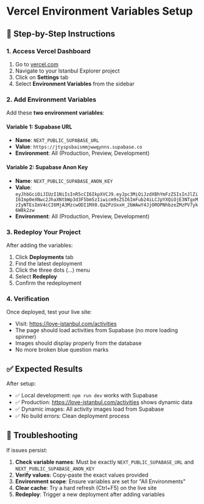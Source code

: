 # Vercel Environment Variables Setup

## 🚀 Step-by-Step Instructions

### 1. Access Vercel Dashboard
1. Go to [vercel.com](https://vercel.com)
2. Navigate to your Istanbul Explorer project
3. Click on **Settings** tab
4. Select **Environment Variables** from the sidebar

### 2. Add Environment Variables

Add these **two environment variables**:

#### Variable 1: Supabase URL
- **Name**: `NEXT_PUBLIC_SUPABASE_URL`
- **Value**: `https://jtyspsbaismmjwwqynns.supabase.co`
- **Environment**: All (Production, Preview, Development)

#### Variable 2: Supabase Anon Key
- **Name**: `NEXT_PUBLIC_SUPABASE_ANON_KEY`
- **Value**: `eyJhbGciOiJIUzI1NiIsInR5cCI6IkpXVCJ9.eyJpc3MiOiJzdXBhYmFzZSIsInJlZiI6Imp0eXNwc2JhaXNtbWp3d3F5bm5zIiwicm9sZSI6ImFub24iLCJpYXQiOjE3NTgxMzIyNTEsImV4cCI6MjA3MzcwODI1MX0.Qa2PzUxxH_2bWAwY4JjOROPNhbzeZMzPV7yk6W8k2zw`
- **Environment**: All (Production, Preview, Development)

### 3. Redeploy Your Project

After adding the variables:

1. Click **Deployments** tab
2. Find the latest deployment
3. Click the three dots (...) menu
4. Select **Redeploy**
5. Confirm the redeployment

### 4. Verification

Once deployed, test your live site:
- Visit: https://love-istanbul.com/activities
- The page should load activities from Supabase (no more loading spinner)
- Images should display properly from the database
- No more broken blue question marks

## ✅ Expected Results

After setup:
- ✅ Local development: `npm run dev` works with Supabase
- ✅ Production: https://love-istanbul.com/activities shows dynamic data
- ✅ Dynamic images: All activity images load from Supabase
- ✅ No build errors: Clean deployment process

## 🔧 Troubleshooting

If issues persist:
1. **Check variable names**: Must be exactly `NEXT_PUBLIC_SUPABASE_URL` and `NEXT_PUBLIC_SUPABASE_ANON_KEY`
2. **Verify values**: Copy-paste the exact values provided
3. **Environment scope**: Ensure variables are set for "All Environments"
4. **Clear cache**: Try a hard refresh (Ctrl+F5) on the live site
5. **Redeploy**: Trigger a new deployment after adding variables